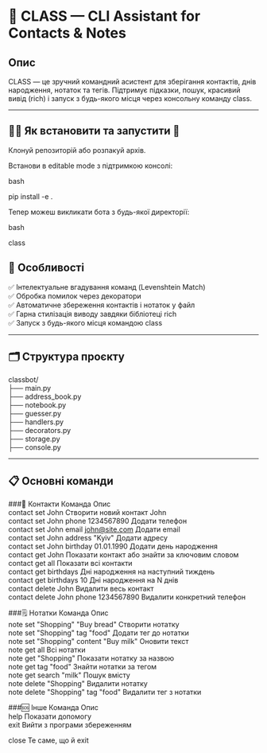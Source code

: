 # 🧠 CLASS — CLI Assistant for Contacts & Notes

## Опис

CLASS — це зручний командний асистент для зберігання контактів, днів народження, нотаток та тегів. Підтримує підказки, пошук, красивий вивід (rich) і запуск з будь-якого місця через консольну команду class.

---

## 🏃‍♂️ Як встановити та запустити 🚀


Клонуй репозиторій або розпакуй архів.

Встанови в editable mode з підтримкою консолі:

bash

pip install -e .

Тепер можеш викликати бота з будь-якої директорії:

bash

class


## 🌈 Особливості

✅ Інтелектуальне вгадування команд (Levenshtein Match)  
✅ Обробка помилок через декоратори  
✅ Автоматичне збереження контактів і нотаток у файл  
✅ Гарна стилізація виводу завдяки бібліотеці rich  
✅ Запуск з будь-якого місця командою class  

---

## 🗂 Структура проєкту

classbot/  
├── main.py  
├── address_book.py  
├── notebook.py  
├── guesser.py  
├── handlers.py  
├── decorators.py  
├── storage.py  
├── console.py  


---


## 📋 Основні команди

###👤 Контакти
Команда	                                Опис  
contact set John	                    Створити новий контакт John  
contact set John phone 1234567890	    Додати телефон  
contact set John email john@site.com	Додати email  
contact set John address "Kyiv"	      Додати адресу  
contact set John birthday 01.01.1990	Додати день народження  
contact get John	                    Показати контакт або знайти за ключовим словом  
contact get all	                      Показати всі контакти  
contact get birthdays	                Дні народження на наступний тиждень  
contact get birthdays 10	            Дні народження на N днів  
contact delete John	                  Видалити весь контакт  
contact delete John phone 1234567890	Видалити конкретний телефон  

###🗒️ Нотатки
Команда	                                Опис  
note set "Shopping" "Buy bread"	        Створити нотатку  
note set "Shopping" tag "food"	        Додати тег до нотатки  
note set "Shopping" content "Buy milk"	Оновити текст  
note get all	                          Всі нотатки  
note get "Shopping"	                    Показати нотатку за назвою  
note get tag "food"	                    Знайти нотатки за тегом  
note get search "milk"	                Пошук вмісту  
note delete "Shopping"	                Видалити нотатку  
note delete "Shopping" tag "food"	      Видалити тег з нотатки  

###🆘 Інше
Команда	                                Опис  
help	                                  Показати допомогу  
exit	                                  Вийти з програми збереженням  


close	                                Те саме, що й exit

